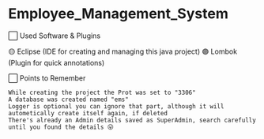 # Employee_Management_System


⬜  Used Software & Plugins

🟡  Eclipse (IDE for creating and managing this java project)
🟣  Lombok (Plugin for quick annotations)


⬜  Points to Remember

    While creating the project the Prot was set to "3306"
    A database was created named "ems"
    Logger is optional you can ignore that part, although it will autometically create itself again, if deleted 
    There's already an Admin details saved as SuperAdmin, search carefully until you found the details 😜
